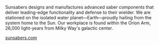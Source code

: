 Sunsabers designs and manufactures advanced saber components that deliver leading-edge functionality and defense to their wielder. We are stationed on the isolated water planet—Earth—proudly hailing from the system home to the Sun. Our workplace is found within the Orion Arm, 26,000 light-years from Milky Way's galactic center.

[sunsabers.com](https://www.sunsabers.com/)
